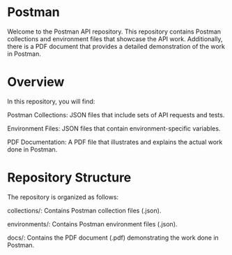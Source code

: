 # Postman

Welcome to the Postman API repository.
This repository contains Postman collections and environment files that showcase the API work. Additionally, there is a PDF document that provides a detailed demonstration of the work in Postman.

# Overview
In this repository, you will find:

Postman Collections: JSON files that include sets of API requests and tests.

Environment Files: JSON files that contain environment-specific variables.

PDF Documentation: A PDF file that illustrates and explains the actual work done in Postman.

# Repository Structure
The repository is organized as follows:

collections/: Contains Postman collection files (.json).

environments/: Contains Postman environment files (.json).

docs/: Contains the PDF document (.pdf) demonstrating the work done in Postman.
